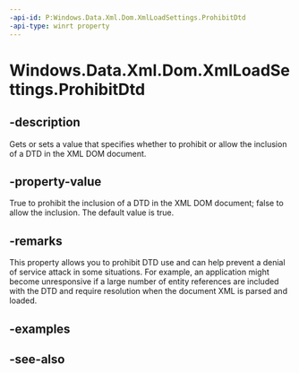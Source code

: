 ```yaml
---
-api-id: P:Windows.Data.Xml.Dom.XmlLoadSettings.ProhibitDtd
-api-type: winrt property
---
```


<!-- Property syntax
public bool ProhibitDtd { get;  set; }
-->

# Windows.Data.Xml.Dom.XmlLoadSettings.ProhibitDtd

## -description
Gets or sets a value that specifies whether to prohibit or allow the inclusion of a DTD in the XML DOM document.

## -property-value
True to prohibit the inclusion of a DTD in the XML DOM document; false to allow the inclusion. The default value is true.

## -remarks
This property allows you to prohibit DTD use and can help prevent a denial of service attack in some situations. For example, an application might become unresponsive if a large number of entity references are included with the DTD and require resolution when the document XML is parsed and loaded.

## -examples

## -see-also
